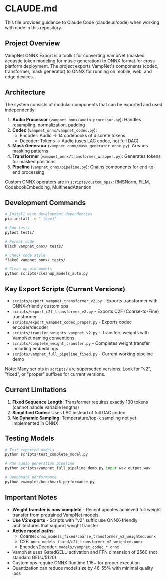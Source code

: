# CLAUDE.md

This file provides guidance to Claude Code (claude.ai/code) when working with code in this repository.

## Project Overview

VampNet ONNX Export is a toolkit for converting VampNet (masked acoustic token modeling for music generation) to ONNX format for cross-platform deployment. The project exports VampNet's components (codec, transformer, mask generator) to ONNX for running on mobile, web, and edge devices.

## Architecture

The system consists of modular components that can be exported and used independently:

1. **Audio Processor** (`vampnet_onnx/audio_processor.py`): Handles resampling, normalization, padding
2. **Codec** (`vampnet_onnx/vampnet_codec.py`): 
   - Encoder: Audio → 14 codebooks of discrete tokens
   - Decoder: Tokens → Audio (uses LAC codec, not full DAC)
3. **Mask Generator** (`vampnet_onnx/mask_generator_onnx.py`): Creates masking patterns
4. **Transformer** (`vampnet_onnx/transformer_wrapper.py`): Generates tokens for masked positions
5. **Pipeline** (`vampnet_onnx/pipeline.py`): Chains components for end-to-end processing

Custom ONNX operators are in `scripts/custom_ops/`: RMSNorm, FiLM, CodebookEmbedding, MultiheadAttention

## Development Commands

```bash
# Install with development dependencies
pip install -e ".[dev]"

# Run tests
pytest tests/

# Format code
black vampnet_onnx/ tests/

# Check code style
flake8 vampnet_onnx/ tests/

# Clean up old models
python scripts/cleanup_models_auto.py
```

## Key Export Scripts (Current Versions)

- `scripts/export_vampnet_transformer_v2.py` - Exports transformer with ONNX-friendly custom ops
- `scripts/export_c2f_transformer_v2.py` - Exports C2F (Coarse-to-Fine) transformer
- `scripts/export_vampnet_codec_proper.py` - Exports codec encoder/decoder
- `scripts/transfer_weights_vampnet_v2.py` - Transfers weights with VampNet naming conventions
- `scripts/complete_weight_transfer.py` - Completes weight transfer including embeddings
- `scripts/vampnet_full_pipeline_fixed.py` - Current working pipeline demo

Note: Many scripts in `scripts/` are superseded versions. Look for "v2", "fixed", or "proper" suffixes for current versions.

## Current Limitations

1. **Fixed Sequence Length**: Transformer requires exactly 100 tokens (cannot handle variable lengths)
2. **Simplified Codec**: Uses LAC instead of full DAC codec
3. **No Dynamic Sampling**: Temperature/top-k sampling not yet implemented in ONNX

## Testing Models

```python
# Test exported models
python scripts/test_complete_model.py

# Run audio generation pipeline
python scripts/vampnet_full_pipeline_demo.py input.wav output.wav

# Benchmark performance
python examples/benchmark_performance.py
```

## Important Notes

- **Weight transfer is now complete** - Recent updates achieved full weight transfer from pretrained VampNet models
- **Use V2 exports** - Scripts with "v2" suffix use ONNX-friendly architectures that support weight transfer
- **Active model paths**:
  - Coarse: `onnx_models_fixed/coarse_transformer_v2_weighted.onnx`
  - C2F: `onnx_models_fixed/c2f_transformer_v2_weighted.onnx`
  - Encoder/Decoder: `models/vampnet_codec_*.onnx`
- VampNet uses GatedGELU activation and FFN dimension of 2560 (not standard GELU/5120)
- Custom ops require ONNX Runtime 1.15+ for proper execution
- Quantization can reduce model size by 46-55% with minimal quality loss